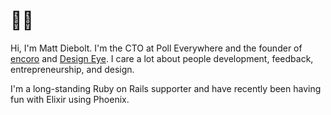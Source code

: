 # 👋🏼

Hi, I'm Matt Diebolt. I'm the CTO at Poll Everywhere and the founder of [encoro](https://encoro.org) and [Design Eye](https://designeye.app). I care a lot about people development, feedback, entrepreneurship, and design.

I'm a long-standing Ruby on Rails supporter and have recently been having fun with Elixir using Phoenix. 
